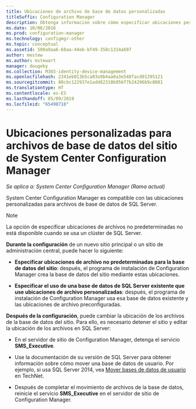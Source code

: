 ```yaml
---
title: Ubicaciones de archivo de base de datos personalizadas
titleSuffix: Configuration Manager
description: Obtenga información sobre cómo especificar ubicaciones personalizadas para archivos de base de datos de SQL Server.
ms.date: 10/06/2016
ms.prod: configuration-manager
ms.technology: configmgr-other
ms.topic: conceptual
ms.assetid: 500a9aa6-68aa-44eb-bf49-350c1314a697
author: mestew
ms.author: mstewart
manager: dougeby
ms.collection: M365-identity-device-management
ms.openlocfilehash: 2341eb013b5ca03a9b4aa0a3e548facd01395121
ms.sourcegitcommit: 80cbc122937e1add82310b956f7b24296b9c8081
ms.translationtype: HT
ms.contentlocale: es-ES
ms.lasthandoff: 05/09/2019
ms.locfileid: "65498718"
---
```

# <a name="custom-locations-for-system-center-configuration-manager-site-database-files"></a>Ubicaciones personalizadas para archivos de base de datos del sitio de System Center Configuration Manager

*Se aplica a: System Center Configuration Manager (Rama actual)*

 System Center Configuration Manager es compatible con las ubicaciones personalizadas para archivos de base de datos de SQL Server.  

> [!NOTE]  
>  La opción de especificar ubicaciones de archivos no predeterminadas no está disponible cuando se usa un clúster de SQL Server.  

 **Durante la configuración** de un nuevo sitio principal o un sitio de administración central, puede hacer lo siguiente:  

-   **Especificar ubicaciones de archivo no predeterminadas para la base de datos del sitio**: después, el programa de instalación de Configuration Manager crea la base de datos del sitio mediante estas ubicaciones.  

-   **Especificar el uso de una base de datos de SQL Server existente que use ubicaciones de archivo personalizadas**:  después, el programa de instalación de Configuration Manager usa esa base de datos existente y las ubicaciones de archivo preconfiguradas.  

**Después de la configuración**, puede cambiar la ubicación de los archivos de la base de datos del sitio. Para ello, es necesario detener el sitio y editar la ubicación de los archivos en SQL Server:  

-   En el servidor de sitio de Configuration Manager, detenga el servicio **SMS_Executive**.  

-   Use la documentación de su versión de SQL Server para obtener información sobre cómo mover una base de datos de usuario. Por ejemplo, si usa SQL Server 2014, vea [Mover bases de datos de usuario](https://technet.microsoft.com/library/ms345483\(v=sql.120\).aspx) en TechNet.  

-   Después de completar el movimiento de archivos de la base de datos, reinicie el servicio **SMS_Executive** en el servidor de sitio de Configuration Manager.  
